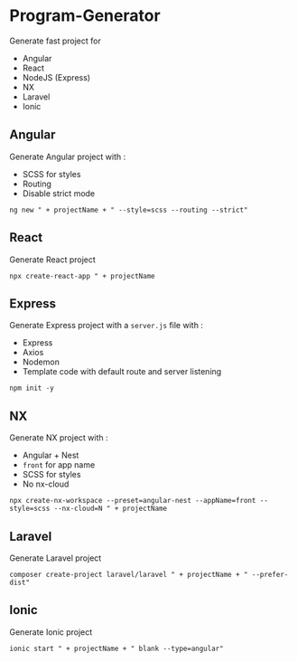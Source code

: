# Program-Generator

Generate fast project for

- Angular
- React
- NodeJS (Express)
- NX
- Laravel
- Ionic

## Angular

Generate Angular project with :

- SCSS for styles
- Routing
- Disable strict mode

``
ng new " + projectName +
" --style=scss --routing --strict"
``

## React

Generate React project

``
npx create-react-app " + projectName
``

## Express

Generate Express project with a ```server.js``` file with :

- Express
- Axios
- Nodemon
- Template code with default route and server listening

``
npm init -y
``

## NX

Generate NX project with :

- Angular + Nest
- ```front``` for app name
- SCSS for styles
- No nx-cloud

``
npx create-nx-workspace --preset=angular-nest --appName=front --style=scss --nx-cloud=N " + projectName
``

## Laravel

Generate Laravel project

``
composer create-project laravel/laravel " + projectName + " --prefer-dist"
``

## Ionic

Generate Ionic project

``
ionic start " + projectName + " blank --type=angular"
``
